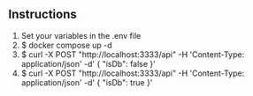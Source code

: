 ## Instructions
1. Set your variables in the .env file
2. $ docker compose up -d
3. $ curl -X POST "http://localhost:3333/api" -H 'Content-Type: application/json' -d'
{
    "isDb": false
}'
4. $ curl -X POST "http://localhost:3333/api" -H 'Content-Type: application/json' -d'
{
    "isDb": true
}'
